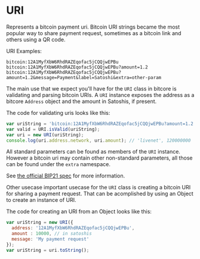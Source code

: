# URI

Represents a bitcoin payment uri. Bitcoin URI strings became the most popular
way to share payment request, sometimes as a bitcoin link and others using a QR code.

URI Examples:
```
bitcoin:12A1MyfXbW6RhdRAZEqofac5jCQQjwEPBu
bitcoin:12A1MyfXbW6RhdRAZEqofac5jCQQjwEPBu?amount=1.2
bitcoin:12A1MyfXbW6RhdRAZEqofac5jCQQjwEPBu?amount=1.2&message=Payment&label=Satoshi&extra=other-param
```

The main use that we expect you'll have for the `URI` class in bitcore is
validating and parsing bitcoin URIs. A `URI` instance exposes the address as a
bitcore `Address` object and the amount in Satoshis, if present.

The code for validating uris looks like this:
```javascript
var uriString = 'bitcoin:12A1MyfXbW6RhdRAZEqofac5jCQQjwEPBu?amount=1.2';
var valid = URI.isValid(uriString);
var uri = new URI(uriString);
console.log(uri.address.network, uri.amount); // 'livenet', 120000000
```

All standard parameters can be found as members of the `URI` instance. However
a bitcoin uri may contain other non-standard parameters, all those can be found
under the `extra` namespace.

See [the official BIP21 spec](https://github.com/bitcoin/bips/blob/master/bip-0021.mediawiki)
for more information.

Other usecase important usecase for the `URI` class is creating a bitcoin URI for
sharing a payment request. That can be acomplished by using an Object to create
an instance of URI.

The code for creating an URI from an Object looks like this:
```javascript
var uriString = new URI({
  address: '12A1MyfXbW6RhdRAZEqofac5jCQQjwEPBu',
  amount : 10000, // in satoshis
  message: 'My payment request'
});
var uriString = uri.toString();
```
